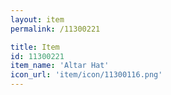 ```yaml
---
layout: item
permalink: /11300221

title: Item
id: 11300221
item_name: 'Altar Hat'
icon_url: 'item/icon/11300116.png'
---
```

